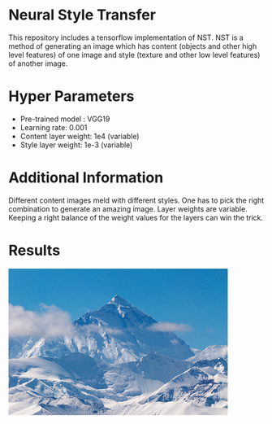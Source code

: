 # Neural Style Transfer
This repository includes a tensorflow implementation of NST. NST is a method of generating an image which has content (objects and other high level features) of one image and style (texture and other low level features) of another image.

# Hyper Parameters
* Pre-trained model : VGG19
* Learning rate: 0.001
* Content layer weight: 1e4 (variable)
* Style layer weight: 1e-3 (variable)

# Additional Information
Different content images meld with different styles. One has to pick the right combination to generate an amazing image. Layer weights are variable. Keeping a right balance of the weight values for the layers can win the trick.

# Results
![Results](./style_transfer.gif)